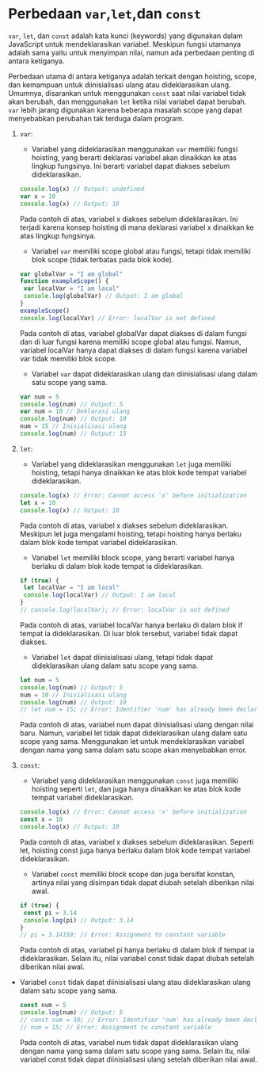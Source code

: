 # Perbedaan `var`,`let`,dan `const`

`var`, `let`, dan `const` adalah kata kunci (keywords) yang digunakan dalam JavaScript untuk mendeklarasikan variabel. Meskipun fungsi utamanya adalah sama yaitu untuk menyimpan nilai, namun ada perbedaan penting di antara ketiganya.

Perbedaan utama di antara ketiganya adalah terkait dengan hoisting, scope, dan kemampuan untuk diinisialisasi ulang atau dideklarasikan ulang. Umumnya, disarankan untuk menggunakan `const` saat nilai variabel tidak akan berubah, dan menggunakan `let` ketika nilai variabel dapat berubah. `var` lebih jarang digunakan karena beberapa masalah scope yang dapat menyebabkan perubahan tak terduga dalam program.

1. `var`:

   - Variabel yang dideklarasikan menggunakan `var` memiliki fungsi hoisting, yang berarti deklarasi variabel akan dinaikkan ke atas lingkup fungsinya. Ini berarti variabel dapat diakses sebelum dideklarasikan.

   ```javascript
   console.log(x) // Output: undefined
   var x = 10
   console.log(x) // Output: 10
   ```

   Pada contoh di atas, variabel x diakses sebelum dideklarasikan. Ini terjadi karena konsep hoisting di mana deklarasi variabel x dinaikkan ke atas lingkup fungsinya.

   - Variabel `var` memiliki scope global atau fungsi, tetapi tidak memiliki blok scope (tidak terbatas pada blok kode).

   ```javascript
   var globalVar = "I am global"
   function exampleScope() {
   	var localVar = "I am local"
   	console.log(globalVar) // Output: I am global
   }
   exampleScope()
   console.log(localVar) // Error: localVar is not defined
   ```

   Pada contoh di atas, variabel globalVar dapat diakses di dalam fungsi dan di luar fungsi karena memiliki scope global atau fungsi. Namun, variabel localVar hanya dapat diakses di dalam fungsi karena variabel var tidak memiliki blok scope.

   - Variabel `var` dapat dideklarasikan ulang dan diinisialisasi ulang dalam satu scope yang sama.

   ```javascript
   var num = 5
   console.log(num) // Output: 5
   var num = 10 // Deklarasi ulang
   console.log(num) // Output: 10
   num = 15 // Inisialisasi ulang
   console.log(num) // Output: 15
   ```

2. `let`:

   - Variabel yang dideklarasikan menggunakan `let` juga memiliki hoisting, tetapi hanya dinaikkan ke atas blok kode tempat variabel dideklarasikan.

   ```javascript
   console.log(x) // Error: Cannot access 'x' before initialization
   let x = 10
   console.log(x) // Output: 10
   ```

   Pada contoh di atas, variabel x diakses sebelum dideklarasikan. Meskipun let juga mengalami hoisting, tetapi hoisting hanya berlaku dalam blok kode tempat variabel dideklarasikan.

   - Variabel `let` memiliki block scope, yang berarti variabel hanya berlaku di dalam blok kode tempat ia dideklarasikan.

   ```javascript
   if (true) {
   	let localVar = "I am local"
   	console.log(localVar) // Output: I am local
   }
   // console.log(localVar); // Error: localVar is not defined
   ```

   Pada contoh di atas, variabel localVar hanya berlaku di dalam blok if tempat ia dideklarasikan. Di luar blok tersebut, variabel tidak dapat diakses.

   - Variabel `let` dapat diinisialisasi ulang, tetapi tidak dapat dideklarasikan ulang dalam satu scope yang sama.

   ```javascript
   let num = 5
   console.log(num) // Output: 5
   num = 10 // Inisialisasi ulang
   console.log(num) // Output: 10
   // let num = 15; // Error: Identifier 'num' has already been declared
   ```

   Pada contoh di atas, variabel num dapat diinisialisasi ulang dengan nilai baru. Namun, variabel let tidak dapat dideklarasikan ulang dalam satu scope yang sama. Menggunakan let untuk mendeklarasikan variabel dengan nama yang sama dalam satu scope akan menyebabkan error.

3. `const`:

   - Variabel yang dideklarasikan menggunakan `const` juga memiliki hoisting seperti `let`, dan juga hanya dinaikkan ke atas blok kode tempat variabel dideklarasikan.

   ```javascript
   console.log(x) // Error: Cannot access 'x' before initialization
   const x = 10
   console.log(x) // Output: 10
   ```

   Pada contoh di atas, variabel x diakses sebelum dideklarasikan. Seperti let, hoisting const juga hanya berlaku dalam blok kode tempat variabel dideklarasikan.

   - Variabel `const` memiliki block scope dan juga bersifat konstan, artinya nilai yang disimpan tidak dapat diubah setelah diberikan nilai awal.

   ```javascript
   if (true) {
   	const pi = 3.14
   	console.log(pi) // Output: 3.14
   }
   // pi = 3.14159; // Error: Assignment to constant variable
   ```

   Pada contoh di atas, variabel pi hanya berlaku di dalam blok if tempat ia dideklarasikan. Selain itu, nilai variabel const tidak dapat diubah setelah diberikan nilai awal.

- Variabel `const` tidak dapat diinisialisasi ulang atau dideklarasikan ulang dalam satu scope yang sama.

  ```javascript
  const num = 5
  console.log(num) // Output: 5
  // const num = 10; // Error: Identifier 'num' has already been declared
  // num = 15; // Error: Assignment to constant variable
  ```

  Pada contoh di atas, variabel num tidak dapat dideklarasikan ulang dengan nama yang sama dalam satu scope yang sama. Selain itu, nilai variabel const tidak dapat diinisialisasi ulang setelah diberikan nilai awal.
